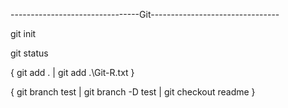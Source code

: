 --------------------------------Git--------------------------------

git init 

git status


{ git add . | git add .\Git-R.txt }
 
{ git branch test | git branch -D test | git checkout readme }
